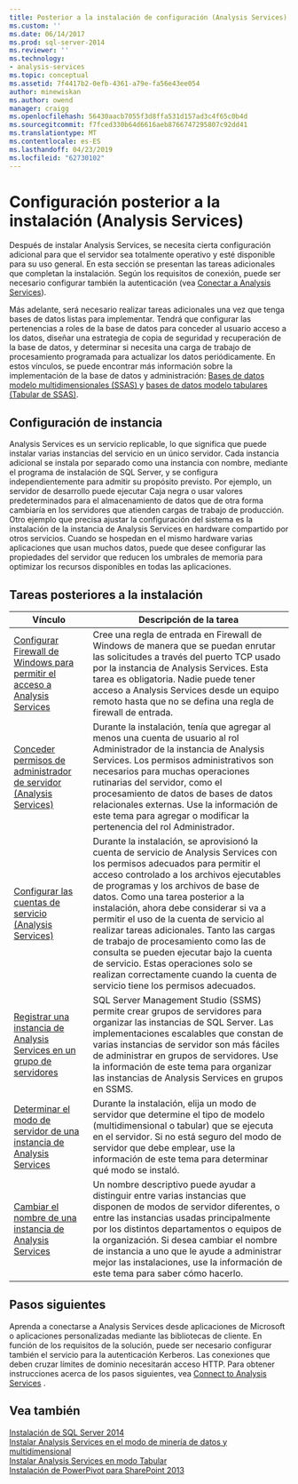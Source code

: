 ```yaml
---
title: Posterior a la instalación de configuración (Analysis Services) | Microsoft Docs
ms.custom: ''
ms.date: 06/14/2017
ms.prod: sql-server-2014
ms.reviewer: ''
ms.technology:
- analysis-services
ms.topic: conceptual
ms.assetid: 7f4417b2-0efb-4361-a79e-fa56e43ee054
author: minewiskan
ms.author: owend
manager: craigg
ms.openlocfilehash: 56430aacb7055f3d8ffa531d157ad3c4f65c0b4d
ms.sourcegitcommit: f7fced330b64d6616aeb8766747295807c92dd41
ms.translationtype: MT
ms.contentlocale: es-ES
ms.lasthandoff: 04/23/2019
ms.locfileid: "62730102"
---
```

# <a name="post-install-configuration-analysis-services"></a>Configuración posterior a la instalación (Analysis Services)
  Después de instalar Analysis Services, se necesita cierta configuración adicional para que el servidor sea totalmente operativo y esté disponible para su uso general. En esta sección se presentan las tareas adicionales que completan la instalación. Según los requisitos de conexión, puede ser necesario configurar también la autenticación (vea [Conectar a Analysis Services](connect-to-analysis-services.md)).  
  
 Más adelante, será necesario realizar tareas adicionales una vez que tenga bases de datos listas para implementar. Tendrá que configurar las pertenencias a roles de la base de datos para conceder al usuario acceso a los datos, diseñar una estrategia de copia de seguridad y recuperación de la base de datos, y determinar si necesita una carga de trabajo de procesamiento programada para actualizar los datos periódicamente. En estos vínculos, se puede encontrar más información sobre la implementación de la base de datos y administración: [Bases de datos modelo multidimensionales &#40;SSAS&#41; ](../multidimensional-models/multidimensional-model-databases-ssas.md) y [bases de datos modelo tabulares &#40;Tabular de SSAS&#41;](../tabular-models/tabular-model-databases-ssas-tabular.md).  
  
## <a name="instance-configuration"></a>Configuración de instancia  
 Analysis Services es un servicio replicable, lo que significa que puede instalar varias instancias del servicio en un único servidor. Cada instancia adicional se instala por separado como una instancia con nombre, mediante el programa de instalación de SQL Server, y se configura independientemente para admitir su propósito previsto. Por ejemplo, un servidor de desarrollo puede ejecutar Caja negra o usar valores predeterminados para el almacenamiento de datos que de otra forma cambiaría en los servidores que atienden cargas de trabajo de producción. Otro ejemplo que precisa ajustar la configuración del sistema es la instalación de la instancia de Analysis Services en hardware compartido por otros servicios. Cuando se hospedan en el mismo hardware varias aplicaciones que usan muchos datos, puede que desee configurar las propiedades del servidor que reducen los umbrales de memoria para optimizar los recursos disponibles en todas las aplicaciones.  
  
## <a name="post-installation-tasks"></a>Tareas posteriores a la instalación  
  
|Vínculo|Descripción de la tarea|  
|----------|----------------------|  
|[Configurar Firewall de Windows para permitir el acceso a Analysis Services](configure-the-windows-firewall-to-allow-analysis-services-access.md)|Cree una regla de entrada en Firewall de Windows de manera que se puedan enrutar las solicitudes a través del puerto TCP usado por la instancia de Analysis Services. Esta tarea es obligatoria. Nadie puede tener acceso a Analysis Services desde un equipo remoto hasta que no se defina una regla de firewall de entrada.|  
|[Conceder permisos de administrador de servidor &#40;Analysis Services&#41;](grant-server-admin-rights-to-an-analysis-services-instance.md)|Durante la instalación, tenía que agregar al menos una cuenta de usuario al rol Administrador de la instancia de Analysis Services. Los permisos administrativos son necesarios para muchas operaciones rutinarias del servidor, como el procesamiento de datos de bases de datos relacionales externas. Use la información de este tema para agregar o modificar la pertenencia del rol Administrador.|  
|[Configurar las cuentas de servicio &#40;Analysis Services&#41;](configure-service-accounts-analysis-services.md)|Durante la instalación, se aprovisionó la cuenta de servicio de Analysis Services con los permisos adecuados para permitir el acceso controlado a los archivos ejecutables de programas y los archivos de base de datos. Como una tarea posterior a la instalación, ahora debe considerar si va a permitir el uso de la cuenta de servicio al realizar tareas adicionales. Tanto las cargas de trabajo de procesamiento como las de consulta se pueden ejecutar bajo la cuenta de servicio. Estas operaciones solo se realizan correctamente cuando la cuenta de servicio tiene los permisos adecuados.|  
|[Registrar una instancia de Analysis Services en un grupo de servidores](register-an-analysis-services-instance-in-a-server-group.md)|SQL Server Management Studio (SSMS) permite crear grupos de servidores para organizar las instancias de SQL Server. Las implementaciones escalables que constan de varias instancias de servidor son más fáciles de administrar en grupos de servidores. Use la información de este tema para organizar las instancias de Analysis Services en grupos en SSMS.|  
|[Determinar el modo de servidor de una instancia de Analysis Services](determine-the-server-mode-of-an-analysis-services-instance.md)|Durante la instalación, elija un modo de servidor que determine el tipo de modelo (multidimensional o tabular) que se ejecuta en el servidor. Si no está seguro del modo de servidor que debe emplear, use la información de este tema para determinar qué modo se instaló.|  
|[Cambiar el nombre de una instancia de Analysis Services](rename-an-analysis-services-instance.md)|Un nombre descriptivo puede ayudar a distinguir entre varias instancias que disponen de modos de servidor diferentes, o entre las instancias usadas principalmente por los distintos departamentos o equipos de la organización. Si desea cambiar el nombre de instancia a uno que le ayude a administrar mejor las instalaciones, use la información de este tema para saber cómo hacerlo.|  
  
## <a name="next-steps"></a>Pasos siguientes  
 Aprenda a conectarse a Analysis Services desde aplicaciones de Microsoft o aplicaciones personalizadas mediante las bibliotecas de cliente. En función de los requisitos de la solución, puede ser necesario configurar también el servicio para la autenticación Kerberos. Las conexiones que deben cruzar límites de dominio necesitarán acceso HTTP. Para obtener instrucciones acerca de los pasos siguientes, vea [Connect to Analysis Services](connect-to-analysis-services.md) .  
  
## <a name="see-also"></a>Vea también  
 [Instalación de SQL Server 2014](../../../2014/database-engine/install-windows/installation-for-sql-server.md)   
 [Instalar Analysis Services en el modo de minería de datos y multidimensional](../../sql-server/install/install-analysis-services-in-multidimensional-and-data-mining-mode.md)   
 [Instalar Analysis Services en modo Tabular](install-windows/install-analysis-services.md)   
 [Instalación de PowerPivot para SharePoint 2013](install-windows/install-analysis-services-in-power-pivot-mode.md)  
  
  
